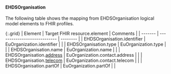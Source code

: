 <!--
  Generated file. Do not edit.
-->

#### EHDSOrganisation

The following table shows the mapping from EHDSOrganisation logical model elements to FHIR profiles.

{:.grid}
| Element | Target FHIR resource.element | Comments |
| ------- | ---------------------------- | -------- |
| EHDSOrganisation.identifier | EuOrganization.identifier |  |
| EHDSOrganisation.type | EuOrganization.type |  |
| EHDSOrganisation.name | EuOrganization.name |  |
| EHDSOrganisation.[address](#ehdsaddress) | EuOrganization.contact.address |  |
| EHDSOrganisation.[telecom](StructureDefinition-EHDSTelecom.html) | EuOrganization.contact.telecom |  |
| EHDSOrganisation.partOf | EuOrganization.partOf |  |

